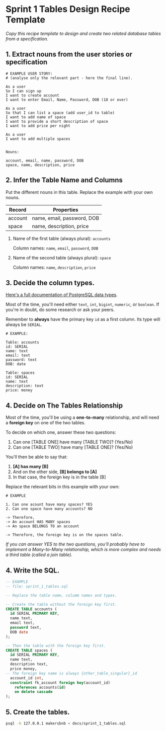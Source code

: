 # Sprint 1 Tables Design Recipe Template

_Copy this recipe template to design and create two related database tables from a specification._

## 1. Extract nouns from the user stories or specification

```
# EXAMPLE USER STORY:
# (analyse only the relevant part - here the final line).

As a user 
So I can sign up
I want to create account
I want to enter Email, Name, Password, DOB (18 or over)

As a user 
So that I can list a space (add user_id to table)
I want to add name of space
I want to provide a short description of space
I want to add price per night

As a user
I want to add multiple spaces


```

```
Nouns:

account, email, name, password, DOB
space, name, description, price

```

## 2. Infer the Table Name and Columns

Put the different nouns in this table. Replace the example with your own nouns.

| Record                | Properties          |
| --------------------- | ------------------  |
| account               | name, email, password, DOB
| space                 | name, description, price

1. Name of the first table (always plural): `accounts` 

    Column names: `name`, `email`, `password`, `DOB`

2. Name of the second table (always plural): `space` 

    Column names: `name`, `description`, `price`

## 3. Decide the column types.

[Here's a full documentation of PostgreSQL data types](https://www.postgresql.org/docs/current/datatype.html).

Most of the time, you'll need either `text`, `int`, `bigint`, `numeric`, or `boolean`. If you're in doubt, do some research or ask your peers.

Remember to **always** have the primary key `id` as a first column. Its type will always be `SERIAL`.

```
# EXAMPLE:

Table: accounts
id: SERIAL
name: text
email: text 
password: text
DOB: date

Table: spaces
id: SERIAL
name: text
description: text
price: money

```

## 4. Decide on The Tables Relationship

Most of the time, you'll be using a **one-to-many** relationship, and will need a **foreign key** on one of the two tables.

To decide on which one, answer these two questions:

1. Can one [TABLE ONE] have many [TABLE TWO]? (Yes/No)
2. Can one [TABLE TWO] have many [TABLE ONE]? (Yes/No)

You'll then be able to say that:

1. **[A] has many [B]**
2. And on the other side, **[B] belongs to [A]**
3. In that case, the foreign key is in the table [B]

Replace the relevant bits in this example with your own:

```
# EXAMPLE

1. Can one acount have many spaces? YES
2. Can one space have many accounts? NO

-> Therefore,
-> An account HAS MANY spaces
-> An space BELONGS TO an account

-> Therefore, the foreign key is on the spaces table.
```

*If you can answer YES to the two questions, you'll probably have to implement a Many-to-Many relationship, which is more complex and needs a third table (called a join table).*

## 4. Write the SQL.

```sql
-- EXAMPLE
-- file: sprint_1_tables.sql

-- Replace the table name, columm names and types.

-- Create the table without the foreign key first.
CREATE TABLE accounts (
  id SERIAL PRIMARY KEY,
  name text,
  email text, 
  password text,
  DOB date
);

-- Then the table with the foreign key first.
CREATE TABLE spaces (
  id SERIAL PRIMARY KEY,
  name text,
  description text,
  price money,
-- The foreign key name is always {other_table_singular}_id
  account_id int,
  constraint fk_account foreign key(account_id)
    references accounts(id)
    on delete cascade
);

```

## 5. Create the tables.

```bash
psql -h 127.0.0.1 makersbnb < docs/sprint_1_tables.sql
```

